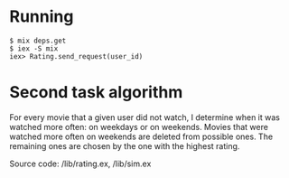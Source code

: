 # Running
```
$ mix deps.get
$ iex -S mix
iex> Rating.send_request(user_id)
```

# Second task algorithm
For every movie that a given user did not watch, I determine when it was watched more often: on weekdays or on weekends. Movies that were watched more often on weekends are deleted from possible ones. The remaining ones are chosen by the one with the highest rating.

Source code: /lib/rating.ex, /lib/sim.ex